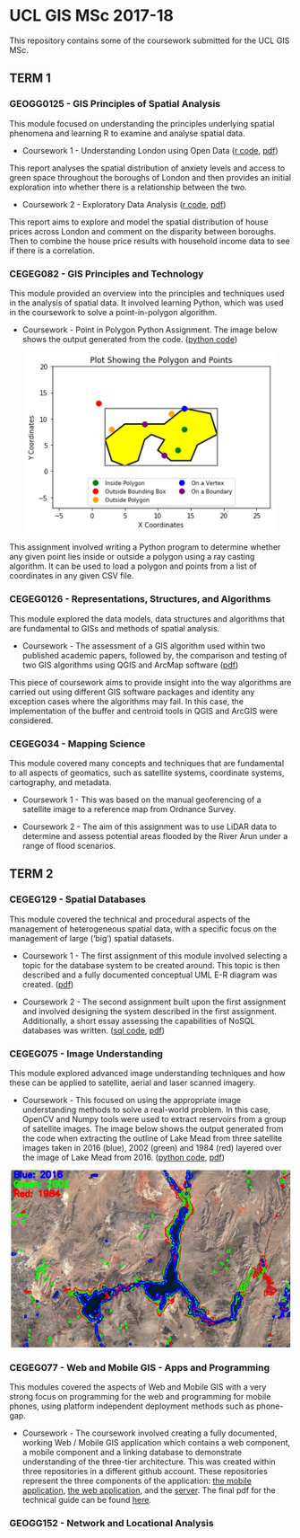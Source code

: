 # UCL GIS MSc 2017-18

This repository contains some of the coursework submitted for the UCL GIS MSc.

## TERM 1

### GEOGG0125 - GIS Principles of Spatial Analysis

This module focused on understanding the principles underlying spatial phenomena and learning R to examine and analyse spatial data.

* Coursework 1 - Understanding London using Open Data ([r code](https://github.com/nicolacritten/ucl_gis_msc/blob/master/GEOGG0125/Green%20space%20and%20Anxiety%20in%20London.R), [pdf](/pdfs/SpatialDataAnalysisMM.pdf))

This report analyses the spatial distribution of anxiety levels and access to green space throughout the boroughs of London and then provides an initial exploration into whether there is a relationship between the two.

* Coursework 2 - Exploratory Data Analysis ([r code](https://github.com/nicolacritten/ucl_gis_msc/blob/master/GEOGG0125/LondonHousePrices.R), [pdf](/pdfs/SpatialDataAnalysisNB.pdf))

This report aims to explore and model the spatial distribution of house prices across London and comment on the disparity between boroughs. Then to combine the house price results with household income data to see if there is a correlation.

### CEGEG082 - GIS Principles and Technology

This module provided an overview into the principles and techniques used in the analysis of spatial data. It involved learning Python, which was used in the coursework to solve a point-in-polygon algorithm.

* Coursework - Point in Polygon Python Assignment. The image below shows the output generated from the code. ([python code](https://github.com/nicolacritten/ucl_gis_msc/blob/master/CEGEG082/PIP.py))

<p align="center"><img src="https://github.com/nicolacritten/ucl_gis_msc/blob/master/images/pip.png?raw=true" width="450"></p>

This assignment involved writing a Python program to determine whether any given point lies inside or outside a polygon using a ray casting algorithm. It can be used to load a polygon and points from a list of coordinates in any given CSV file.

### CEGEG0126 - Representations, Structures, and Algorithms

This module explored the data models, data structures and algorithms that are fundamental to GISs and methods of spatial analysis.

* Coursework - The assessment of a GIS algorithm used within two published academic papers, followed by, the comparison and testing of two GIS algorithms using QGIS and ArcMap software ([pdf](/pdfs/Algorithms.pdf))

This piece of coursework aims to provide insight into the way algorithms are carried out using different GIS software packages and identity any exception cases where the algorithms may fail. In this case, the implementation of the buffer and centroid tools in QGIS and ArcGIS were considered.

### CEGEG034 - Mapping Science

This module covered many concepts and techniques that are fundamental to all aspects of geomatics, such as satellite systems, coordinate systems, cartography, and metadata.

* Coursework 1 - This was based on the manual geoferencing of a satellite image to a reference map from Ordnance Survey.

* Coursework 2 - The aim of this assignment was to use LiDAR data to determine and assess potential areas flooded by the River Arun under a range of flood scenarios.

## TERM 2

### CEGEG129 - Spatial Databases

This module covered the technical and procedural aspects of the management of heterogeneous spatial data, with a specific focus on the management of large (‘big’) spatial datasets.

* Coursework 1 - The first assignment of this module involved selecting a topic for the database system to be created around. This topic is then described and a fully documented conceptual UML E-R diagram was created. ([pdf](https://github.com/nicolacritten/ucl_gis_msc/blob/master/pdfs/SpatialDatabases1.pdf))

* Coursework 2 - The second assignment built upon the first assignment and involved designing the system described in the first assignment. Additionally, a short essay assessing the capabilities of NoSQL databases was written. ([sql code](https://github.com/nicolacritten/ucl_gis_msc/blob/master/CEGEG129/SQL-SCRIPTS.sql), [pdf](https://github.com/nicolacritten/ucl_gis_msc/blob/master/pdfs/SpatialDatabases2.pdf))

### CEGEG075 - Image Understanding

This module explored advanced image understanding techniques and how these can be applied to satellite, aerial and laser scanned imagery. 

* Coursework - This focused on using the appropriate image understanding methods to solve a real-world problem. In this case, OpenCV and Numpy tools were used to extract reservoirs from a group of satellite images. The image below shows the output generated from the code when extracting the outline of Lake Mead from three satellite images taken in 2016 (blue), 2002 (green) and 1984 (red) layered over the image of Lake Mead from 2016. ([python code](https://github.com/nicolacritten/ucl_gis_msc/blob/master/CEGEG075/ReservoirExtraction.py), [pdf](/pdfs/ImageUnderstanding.pdf))

<p align="center"><img src="https://github.com/nicolacritten/ucl_gis_msc/blob/master/images/LakeMead-Time.png?raw=true" width="500"></p>

### CEGEG077 - Web and Mobile GIS - Apps and Programming

This modules covered the aspects of Web and Mobile GIS with a very strong focus on programming for the web and programming for mobile phones, using platform independent deployment methods such as phone-gap.

* Coursework - The coursework involved creating a fully documented, working Web / Mobile GIS application which contains a web component, a mobile component and a linking database to demonstrate understanding of the three-tier architecture. This was created within three repositories in a different github account. These repositories represent the three components of the application: [the mobile application](https://github.com/nikscrits/quiz), [the web application](https://github.com/nikscrits/questions), and the [server](https://github.com/nikscrits/server). The final pdf for the technical guide can be found [here](https://github.com/nicolacritten/ucl_gis_msc/blob/master/pdfs/WebandMob.pdf).

### GEOGG152 - Network and Locational Analysis
